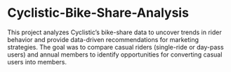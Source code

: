 # Cyclistic-Bike-Share-Analysis
This project analyzes Cyclistic’s bike-share data to uncover trends in rider behavior and provide data-driven recommendations for marketing strategies. The goal was to compare casual riders (single-ride or day-pass users) and annual members to identify opportunities for converting casual users into members.
